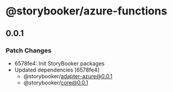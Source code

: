 # @storybooker/azure-functions

## 0.0.1

### Patch Changes

- 6578fe4: Init StoryBooker packages
- Updated dependencies [6578fe4]
  - @storybooker/adapter-azure@0.0.1
  - @storybooker/core@0.0.1
